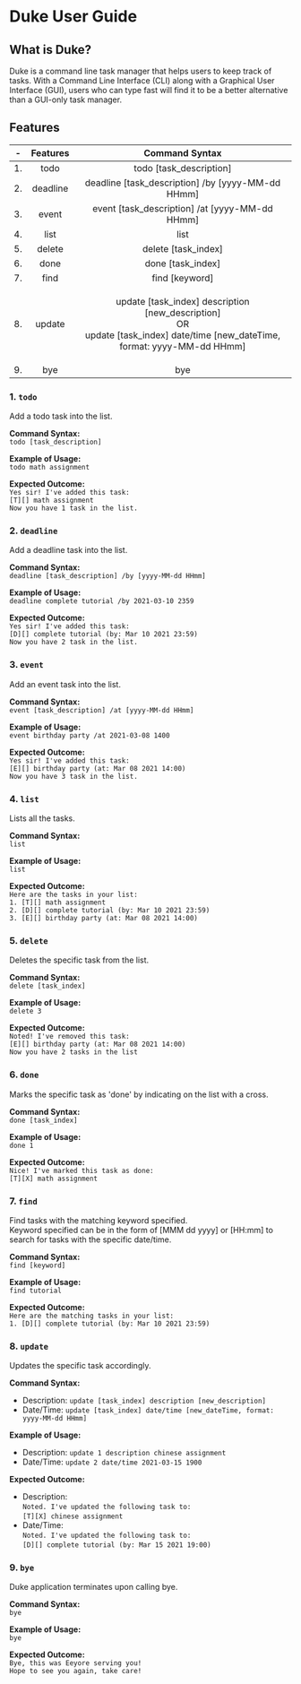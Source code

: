 # Duke User Guide
## What is Duke? 
Duke is a command line task manager that helps users to keep track of tasks.
With a Command Line Interface (CLI) along with a Graphical User Interface (GUI), 
users who can type fast will find it to be a better alternative than a GUI-only 
task manager.

## Features
-| Features | Command Syntax  
 :---:  |  :---: | :---:
1. | todo | todo [task_description]
2. | deadline | deadline [task_description] /by [yyyy-MM-dd HHmm]
3. | event | event [task_description] /at [yyyy-MM-dd HHmm]
4. | list | list
5. | delete | delete [task_index] 
6. | done | done [task_index]
7. | find | find [keyword] 
8. | update | <p> update [task_index] description [new_description] <br> OR <br> update [task_index] date/time [new_dateTime, format: yyyy-MM-dd HHmm] </p>
9. | bye | bye

### 1. **`todo`**
Add a todo task into the list.  

**Command Syntax:**  
`todo [task_description]`  

**Example of Usage:**  
`todo math assignment`

**Expected Outcome:**  
`Yes sir! I've added this task:`  
`[T][] math assignment`  
`Now you have 1 task in the list.`

### 2. `deadline`
Add a deadline task into the list.

**Command Syntax:**  
`deadline [task_description] /by [yyyy-MM-dd HHmm]`

**Example of Usage:**  
`deadline complete tutorial /by 2021-03-10 2359`

**Expected Outcome:**  
`Yes sir! I've added this task:`  
`[D][] complete tutorial (by: Mar 10 2021 23:59)`  
`Now you have 2 task in the list.`

### 3. `event`
Add an event task into the list.

**Command Syntax:**  
`event [task_description] /at [yyyy-MM-dd HHmm]`

**Example of Usage:**  
`event birthday party /at 2021-03-08 1400`

**Expected Outcome:**  
`Yes sir! I've added this task:`  
`[E][] birthday party (at: Mar 08 2021 14:00)`  
`Now you have 3 task in the list.`

### 4. `list`
Lists all the tasks.  

**Command Syntax:**  
`list`

**Example of Usage:**  
`list`

**Expected Outcome:**  
`Here are the tasks in your list:`  
`1. [T][] math assignment`  
`2. [D][] complete tutorial (by: Mar 10 2021 23:59)`  
`3. [E][] birthday party (at: Mar 08 2021 14:00)`


### 5. `delete`
Deletes the specific task from the list. 

**Command Syntax:**  
`delete [task_index]`

**Example of Usage:**  
`delete 3`

**Expected Outcome:**  
`Noted! I've removed this task:`  
`[E][] birthday party (at: Mar 08 2021 14:00)`  
`Now you have 2 tasks in the list`

### 6. `done`
Marks the specific task as 'done' by indicating on the list with a cross.

**Command Syntax:**  
`done [task_index]`

**Example of Usage:**  
`done 1`

**Expected Outcome:**  
`Nice! I've marked this task as done:`  
`[T][X] math assignment`

### 7. `find`
Find tasks with the matching keyword specified.  
Keyword specified can be in the form of [MMM dd yyyy] or [HH:mm] 
to search for tasks with the specific date/time. 

**Command Syntax:**  
`find [keyword]`

**Example of Usage:**  
`find tutorial`

**Expected Outcome:**  
`Here are the matching tasks in your list:`  
`1. [D][] complete tutorial (by: Mar 10 2021 23:59)`

### 8. `update`
Updates the specific task accordingly. 

**Command Syntax:**  
- Description: `update [task_index] description [new_description]`  
- Date/Time: `update [task_index] date/time [new_dateTime, format: yyyy-MM-dd HHmm]`

**Example of Usage:**  
- Description: `update 1 description chinese assignment`
- Date/Time: `update 2 date/time 2021-03-15 1900`

**Expected Outcome:**  
- Description:  
  `Noted. I've updated the following task to:`  
  `[T][X] chinese assignment`
- Date/Time:   
  `Noted. I've updated the following task to:`  
  `[D][] complete tutorial (by: Mar 15 2021 19:00)`

### 9. `bye`
Duke application terminates upon calling bye. 

**Command Syntax:**  
`bye`

**Example of Usage:**  
`bye`

**Expected Outcome:**  
`Bye, this was Eeyore serving you!`  
`Hope to see you again, take care!`
